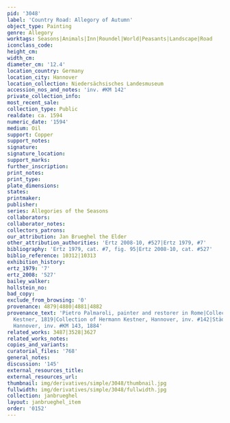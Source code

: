 ```yaml
---
pid: '3048'
label: 'Country Road: Allegory of Autumn'
object_type: Painting
genre: Allegory
worktags: Seasons|Animals|Inn|Roundel|World|Peasants|Landscape|Road
iconclass_code:
height_cm:
width_cm:
diameter_cm: '12.4'
location_country: Germany
location_city: Hannover
location_collection: Niedersächsisches Landesmuseum
accession_nos_and_notes: 'inv. #KM 142'
private_collection_info:
most_recent_sale:
collection_type: Public
realdate: ca. 1594
numeric_date: '1594'
medium: Oil
support: Copper
support_notes:
signature:
signature_location:
support_marks:
further_inscription:
print_notes:
print_type:
plate_dimensions:
states:
printmaker:
publisher:
series: Allegories of the Seasons
collaborators:
collaborator_notes:
collectors_patrons:
our_attribution: Jan Brueghel the Elder
other_attribution_authorities: 'Ertz 2008-10, #527|Ertz 1979, #7'
bibliography: 'Ertz 1979, cat. #7, fig. 95|Ertz 2008-10, cat. #527'
biblio_reference: 10312|10313
exhibition_history:
ertz_1979: '7'
ertz_2008: '527'
bailey_walker:
hollstein_no:
bad_copy:
exclude_from_browsing: '0'
provenance: 4879|4880|4881|4882
provenance_text: 'Pietro Palmaroli, painter and restorer in Rome|Collection of August
  Kestner, 1819|Collection of Hermann Kestner, Hannover, inv. #142|Städelsches Galerie,
  Hannover, inv. #KM 143, 1884'
related_works: 3487|3528|3627
related_works_notes:
copies_and_variants:
curatorial_files: '768'
general_notes:
discussion: '145'
external_resources_title:
external_resources_url:
thumbnail: img/derivatives/simple/3048/thumbnail.jpg
fullwidth: img/derivatives/simple/3048/fullwidth.jpg
collection: janbrueghel
layout: janbrueghel_item
order: '0152'
---
```

